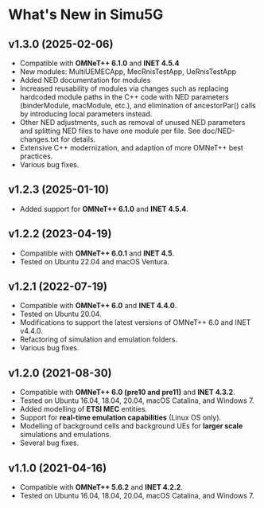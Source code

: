# What's New in Simu5G

## v1.3.0 (2025-02-06)

- Compatible with **OMNeT++ 6.1.0** and **INET 4.5.4**
- New modules: MultiUEMECApp, MecRnisTestApp, UeRnisTestApp
- Added NED documentation for modules
- Increased reusability of modules via changes such as replacing hardcoded module
  paths in the C++ code with NED parameters (binderModule, macModule, etc.), and
  elimination of ancestorPar() calls by introducing local parameters instead.
- Other NED adjustments, such as removal of unused NED parameters and splitting
  NED files to have one module per file. See doc/NED-changes.txt for details.
- Extensive C++ modernization, and adaption of more OMNeT++ best practices.
- Various bug fixes.

## v1.2.3 (2025-01-10)

- Added support for **OMNeT++ 6.1.0** and **INET 4.5.4**.

## v1.2.2 (2023-04-19)

- Compatible with **OMNeT++ 6.0.1** and **INET 4.5**.
- Tested on Ubuntu 22.04 and macOS Ventura.

## v1.2.1 (2022-07-19)

- Compatible with **OMNeT++ 6.0** and **INET 4.4.0**.
- Tested on Ubuntu 20.04.
- Modifications to support the latest versions of OMNeT++ 6.0 and INET v4.4.0.
- Refactoring of simulation and emulation folders.
- Various bug fixes.

## v1.2.0 (2021-08-30)

- Compatible with **OMNeT++ 6.0 (pre10 and pre11)** and **INET 4.3.2**.
- Tested on Ubuntu 16.04, 18.04, 20.04, macOS Catalina, and Windows 7.
- Added modelling of **ETSI MEC** entities.
- Support for **real-time emulation capabilities** (Linux OS only).
- Modelling of background cells and background UEs for **larger scale** simulations and emulations.
- Several bug fixes.

## v1.1.0 (2021-04-16)

- Compatible with **OMNeT++ 5.6.2** and **INET 4.2.2**.
- Tested on Ubuntu 16.04, 18.04, 20.04, macOS Catalina, and Windows 7.
